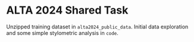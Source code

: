 # ALTA 2024 Shared Task

Unzipped training dataset in `alta2024_public_data`. Initial data exploration and some simple stylometric analysis in `code`.
